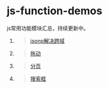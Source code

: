 # js-function-demos
js常用功能模块汇总，持续更新中。

1. > [jsonp解决跨域](https://github.com/lulin1/js-function-demos/tree/master/cross-domain-demos)

2. > [拖动](https://github.com/lulin1/js-function-demos/tree/master/drag-by-js)

3. > [分页](https://github.com/lulin1/js-function-demos/tree/master/pagination)

4. > [搜索框](https://github.com/lulin1/js-function-demos/tree/master/search-box)


